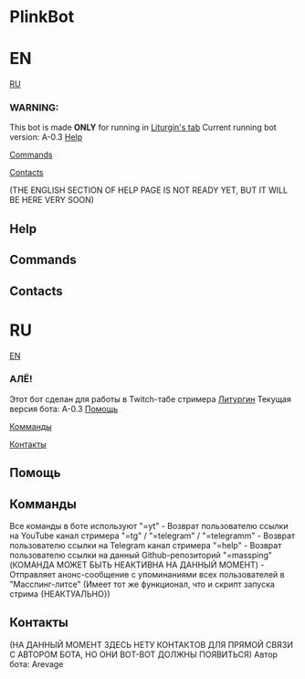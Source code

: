 # PlinkBot
# EN
[RU](#RU)
### **WARNING:**
This bot is made **ONLY** for running in [Liturgin's tab](https://www.twitch.tv/liturgin)
Current running bot version: A-0.3
[Help](#Help)

[Commands](Commands)

[Contacts](#Contacts)

(THE ENGLISH SECTION OF HELP PAGE IS NOT READY YET, BUT IT WILL BE HERE VERY SOON)

## Help

## Commands

## Contacts

# RU
[EN](#EN)
### **АЛЁ!**
Этот бот сделан для работы в Twitch-табе стримера [Литургин](https://www.twitch.tv/liturgin)
Текущая версия бота: A-0.3
[Помощь](#Помощь)

[Комманды](Комманды)

[Контакты](#Контакты)
## Помощь

## Комманды
Все команды в боте используют
"=yt" - Возврат пользователю ссылки на YouTube канал стримера
"=tg" / "=telegram" / "=telegramm" - Возврат пользователю ссылки на Telegram канал стримера
"=help" - Возврат пользователю ссылки на данный Github-репозиторий
"=massping" (КОМАНДА МОЖЕТ БЫТЬ НЕАКТИВНА НА ДАННЫЙ МОМЕНТ) - Отправляет анонс-сообщение с упоминаниями всех пользователей в "Масспинг-литсе" (Имеет тот же функционал, что и скрипт запуска стрима {НЕАКТУАЛЬНО})

## Контакты
(НА ДАННЫЙ МОМЕНТ ЗДЕСЬ НЕТУ КОНТАКТОВ ДЛЯ ПРЯМОЙ СВЯЗИ С АВТОРОМ БОТА, НО ОНИ ВОТ-ВОТ ДОЛЖНЫ ПОЯВИТЬСЯ)
Автор бота: Arevage

